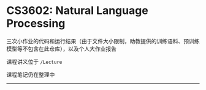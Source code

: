 # CS3602: Natural Language Processing

三次小作业的代码和运行结果（由于文件大小限制，助教提供的训练语料、预训练模型等不包含在此仓库），以及个人大作业报告

课程讲义位于 `/Lecture`

课程笔记仍在整理中

---
